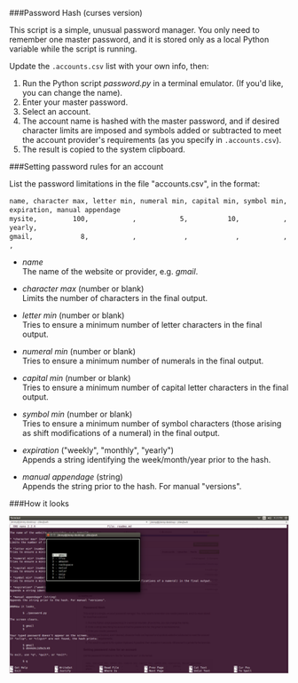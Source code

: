 ###Password Hash (curses version)

This script is a simple, unusual password manager. You only need to remember one master password, and it is stored only as a local Python variable while the script is running.

Update the `.accounts.csv` list with your own info, then:

1. Run the Python script *password.py* in a terminal emulator. (If you'd like, you can change the name).
2. Enter your master password.
3. Select an account.
4. The account name is hashed with the master password, and if desired character limits are imposed and symbols added or subtracted to meet the account provider's requirements (as you specify in `.accounts.csv`).
5. The result is copied to the system clipboard.

###Setting password rules for an account

List the password limitations in the file "accounts.csv", in the format:

	name, character max, letter min, numeral min, capital min, symbol min, expiration, manual appendage
	mysite,         100,           ,           5,          10,           ,     yearly,
	gmail,            8,           ,            ,            ,           ,           ,

* *name*  
The name of the website or provider, e.g. *gmail*.

* *character max* (number or blank)  
Limits the number of characters in the final output.		

* *letter min* (number or blank)  
Tries to ensure a minimum number of letter characters in the final output.

* *numeral min* (number or blank)  
Tries to ensure a minimum number of numerals in the final output.

* *capital min* (number or blank)  
Tries to ensure a minimum number of capital letter characters in the final output.

* *symbol min* (number or blank)  
Tries to ensure a minimum number of symbol characters (those arising as shift modifications of a numeral) in the final output.

* *expiration* ("weekly", "monthly", "yearly")  
Appends a string identifying the week/month/year prior to the hash.

* *manual appendage* (string)  
Appends the string prior to the hash. For manual "versions". 

###How it looks

![Alt text](screenshot.png)
